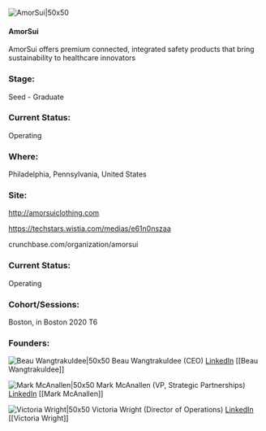 

![AmorSui|50x50](https://apimg.techstars.com/connect/images/image_files/601de4f2f1057f00083f23dd/original/Tech_Website_AmorSui_Logo_137_x_137_%281%29.png)

#### AmorSui
AmorSui offers premium connected, integrated safety products that bring sustainability to healthcare innovators

### Stage: 
Seed - Graduate 

### Current Status: 
Operating

### Where:
Philadelphia, Pennsylvania, United States

### Site:
http://amorsuiclothing.com

https://techstars.wistia.com/medias/e61n0nszaa

crunchbase.com/organization/amorsui

### Current Status: 
Operating

### Cohort/Sessions: 
Boston, in Boston 2020 T6

### Founders: 

![Beau Wangtrakuldee|50x50](https://apimg.techstars.com/connect/images/image_files/5fc1f77244e0824632000016/original/Copy_of_Add_a_heading.png) Beau Wangtrakuldee (CEO) [LinkedIn](https://linkedin.com/in/beauwangtrakuldee) [[Beau Wangtrakuldee]]

![Mark McAnallen|50x50](https://apimg.techstars.com/connect/images/image_files/602352fae476be00073c3c5d/original/Screen_Shot_2021-02-09_at_10.28.49_PM.png) Mark McAnallen (VP, Strategic Partnerships) [LinkedIn](https://linkedin.com/in/markmcanallen) [[Mark McAnallen]]

![Victoria Wright|50x50](https://apimg.techstars.com/connect/images/image_files/6021eadb8fe60f000715ad61/original/PAT18138.jpg) Victoria Wright (Director of Operations) [LinkedIn](https://linkedin.com/in/victoriawrightmtm) [[Victoria Wright]]


